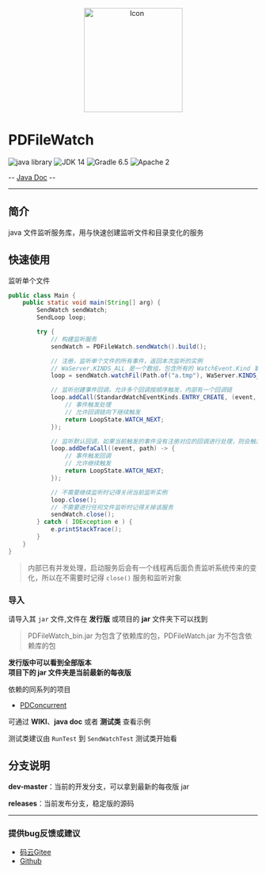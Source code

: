<p align="center">
<img src="https://images.gitee.com/uploads/images/2022/0407/141919_68cf644b_2071767.png" width="199" height="210" alt="Icon"/>

# PDFileWatch

![java library](https://img.shields.io/badge/type-Libary-gr.svg "type")
![JDK 14](https://img.shields.io/badge/JDK-14-green.svg "SDK")
![Gradle 6.5](https://img.shields.io/badge/Gradle-6.5-04303b.svg "tool")
![Apache 2](https://img.shields.io/badge/license-Apache%202-blue.svg "License")

-- [Java Doc](https://apidoc.gitee.com/PatternDirClean/PDFileWatch) --

-------------------------------------------------------------------------------

## 简介

java 文件监听服务库，用与快速创建监听文件和目录变化的服务

## 快速使用
监听单个文件
```java
public class Main {
    public static void main(String[] arg) {
        SendWatch sendWatch;
        SendLoop loop;

        try {
            // 构建监听服务
            sendWatch = PDFileWatch.sendWatch().build();

            // 注册，监听单个文件的所有事件，返回本次监听的实例
            // WaServer.KINDS_ALL 是一个数组，包含所有的 WatchEvent.Kind 事件，除了 OVERFLOW
            loop = sendWatch.watchFil(Path.of("a.tmp"), WaServer.KINDS_ALL);

            // 监听创建事件回调，允许多个回调按顺序触发，内部有一个回调链
            loop.addCall(StandardWatchEventKinds.ENTRY_CREATE, (event, path) -> {
                // 事件触发处理
                // 允许回调链向下继续触发
                return LoopState.WATCH_NEXT;
            });

            // 监听默认回调，如果当前触发的事件没有注册对应的回调进行处理，则会触发该回调链
            loop.addDefaCall((event, path) -> {
                // 事件触发回调
                // 允许继续触发
                return LoopState.WATCH_NEXT;
            });

            // 不需要继续监听时记得关闭当前监听实例
            loop.close();
            // 不需要进行任何文件监听时记得关掉该服务
            sendWatch.close();
        } catch ( IOException e ) {
            e.printStackTrace();
        }
    }
}
```
> 内部已有并发处理，启动服务后会有一个线程再后面负责监听系统传来的变化，所以在不需要时记得 `close()` 服务和监听对象
### 导入
请导入其 `jar` 文件,文件在 **发行版** 或项目的 **jar** 文件夹下可以找到

> PDFileWatch_bin.jar 为包含了依赖库的包，PDFileWatch.jar 为不包含依赖库的包

**发行版中可以看到全部版本<br/>项目下的 jar 文件夹是当前最新的每夜版**

依赖的同系列的项目
- [PDConcurrent](https://gitee.com/PatternDirClean/PDConcurrent)

可通过 **WIKI**、**java doc** 或者 **测试类** 查看示例

测试类建议由 `RunTest` 到 `SendWatchTest` 测试类开始看

## 分支说明
**dev-master**：当前的开发分支，可以拿到最新的每夜版 jar

**releases**：当前发布分支，稳定版的源码

-------------------------------------------------------------------------------

### 提供bug反馈或建议

- [码云Gitee](https://gitee.com/PatternDirClean/PDFileWatch/issues)
- [Github](https://github.com/PatternDirClean/PDFileWatch/issues)
